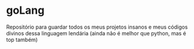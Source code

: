 # goLang
Repositório para guardar todos os meus projetos insanos e meus códigos divinos dessa linguagem lendária (ainda não é melhor que python, mas é top também)
